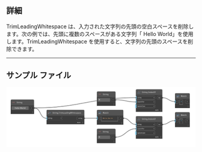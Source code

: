 ## 詳細
TrimLeadingWhitespace は、入力された文字列の先頭の空白スペースを削除します。次の例では、先頭に複数のスペースがある文字列「     Hello World」を使用します。TrimLeadingWhitespace を使用すると、文字列の先頭のスペースを削除できます。
___
## サンプル ファイル

![TrimLeadingWhitespace](./DSCore.String.TrimLeadingWhitespace_img.jpg)

